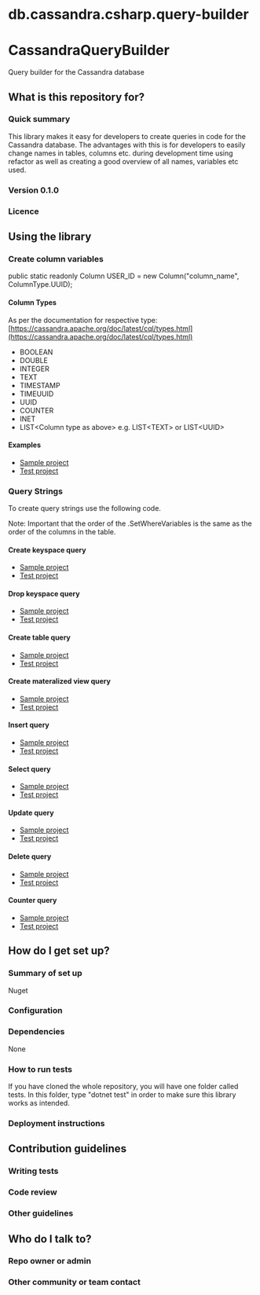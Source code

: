 # db.cassandra.csharp.query-builder
# CassandraQueryBuilder
Query builder for the Cassandra database



## What is this repository for? ###

### Quick summary
This library makes it easy for developers to create queries in code for the Cassandra database. The advantages with this is for developers to easily change names in tables, columns etc. during development time using refactor as well as creating a good overview of all names, variables etc used.
### Version 0.1.0
### Licence

## Using the library

### Create column variables
public static readonly Column USER_ID = new Column("column_name", ColumnType.UUID);

#### Column Types
As per the documentation for respective type: [https://cassandra.apache.org/doc/latest/cql/types.html](https://cassandra.apache.org/doc/latest/cql/types.html)

- BOOLEAN
- DOUBLE
- INTEGER
- TEXT
- TIMESTAMP
- TIMEUUID
- UUID
- COUNTER
- INET
- LIST\<Column type as above\> e.g. LIST\<TEXT\> or LIST\<UUID\>


#### Examples
- [Sample project](samples/ExampleProject/DBColumns.cs)
- [Test project](tests/CassandraQueryBuilder.Tests.UT/Columns.cs)


### Query Strings
To create query strings use the following code.

Note: Important that the order of the .SetWhereVariables is the same as the order of the columns in the table.

#### Create keyspace query

- [Sample project](samples/ExampleProject/Queries/CreateKeyspace_Queries.cs)
- [Test project](tests/CassandraQueryBuilder.Tests.UT/Queries/UT_CreateKeyspace.cs)

#### Drop keyspace query
- [Sample project](samples/ExampleProject/Queries/DropKeyspace_Queries.cs)
- [Test project](tests/CassandraQueryBuilder.Tests.UT/Queries/UT_DropKeyspace.cs)

#### Create table query
- [Sample project](samples/ExampleProject/Queries/CreateTable_Queries.cs)
- [Test project](tests/CassandraQueryBuilder.Tests.UT/Queries/UT_Tables.cs)

#### Create materalized view query
- [Sample project](samples/ExampleProject/Queries/CreateMaterializedView_Queries.cs)
- [Test project](tests/CassandraQueryBuilder.Tests.UT/Queries/UT_MaterializedViews.cs)

#### Insert query
- [Sample project](samples/ExampleProject/Queries/Insert_Queries.cs)
- [Test project](tests/CassandraQueryBuilder.Tests.UT/Queries/UT_Insert.cs)

#### Select query
- [Sample project](samples/ExampleProject/Queries/Select_Queries.cs)
- [Test project](tests/CassandraQueryBuilder.Tests.UT/Queries/UT_Select.cs)

#### Update query
- [Sample project](samples/ExampleProject/Queries/Update_Queries.cs)
- [Test project](tests/CassandraQueryBuilder.Tests.UT/Queries/UT_Update.cs)

#### Delete query
- [Sample project](samples/ExampleProject/Queries/Delete_Queries.cs)
- [Test project](tests/CassandraQueryBuilder.Tests.UT/Queries/UT_Delete.cs)

#### Counter query
- [Sample project](samples/ExampleProject/Queries/Counter_Queries.cs)
- [Test project](tests/CassandraQueryBuilder.Tests.UT/Queries/UT_UpdateCounter.cs)


## How do I get set up? ###

### Summary of set up
Nuget
### Configuration
### Dependencies
None
### How to run tests
If you have cloned the whole repository, you will have one folder called tests. In this folder, type "dotnet test" in order to make sure this library works as intended.
### Deployment instructions

## Contribution guidelines ###

### Writing tests
### Code review
### Other guidelines

## Who do I talk to? ###

### Repo owner or admin
### Other community or team contact